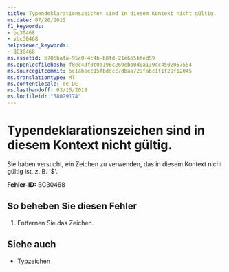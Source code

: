 ```yaml
---
title: Typendeklarationszeichen sind in diesem Kontext nicht gültig.
ms.date: 07/20/2015
f1_keywords:
- bc30468
- vbc30468
helpviewer_keywords:
- BC30468
ms.assetid: b786bafa-95e0-4c4b-b8fd-21e665bfed59
ms.openlocfilehash: f8ec4df0c0a196c269ebb0d0a139cc4502057554
ms.sourcegitcommit: 5c1abeec15fbddcc7dbaa729fabc1f1f29f12045
ms.translationtype: MT
ms.contentlocale: de-DE
ms.lasthandoff: 03/15/2019
ms.locfileid: "58029174"
---
```

# <a name="type-declaration-characters-are-not-valid-in-this-context"></a>Typendeklarationszeichen sind in diesem Kontext nicht gültig.
Sie haben versucht, ein Zeichen zu verwenden, das in diesem Kontext nicht gültig ist, z. B. '$'.  
  
 **Fehler-ID:** BC30468  
  
## <a name="to-correct-this-error"></a>So beheben Sie diesen Fehler  
  
1.  Entfernen Sie das Zeichen.  
  
## <a name="see-also"></a>Siehe auch

- [Typzeichen](../../visual-basic/programming-guide/language-features/data-types/type-characters.md)
